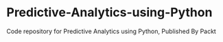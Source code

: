 # Predictive-Analytics-using-Python
Code repository for Predictive Analytics using Python, Published By Packt
